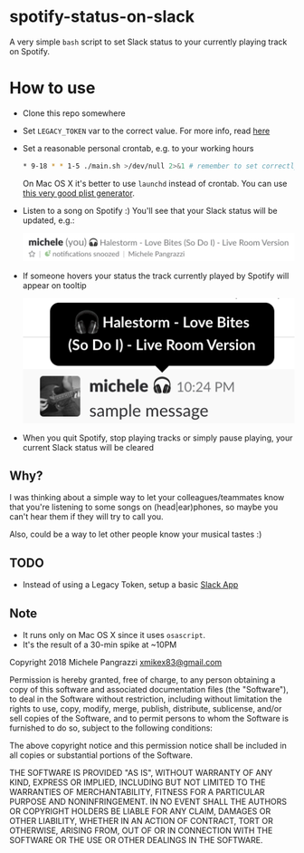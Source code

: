 spotify-status-on-slack
===

A very simple `bash` script to set Slack status to your currently playing track on Spotify.

# How to use

- Clone this repo somewhere

- Set `LEGACY_TOKEN` var to the correct value. For more info, read [here](https://api.slack.com/custom-integrations/legacy-tokens)

- Set a reasonable personal crontab, e.g. to your working hours

  ```bash
  * 9-18 * * 1-5 ./main.sh >/dev/null 2>&1 # remember to set correctly the path of main.sh
  ```

  On Mac OS X it's better to use `launchd` instead of crontab. You can use [this very good plist generator](http://launched.zerowidth.com).

- Listen to a song on Spotify :) You'll see that your Slack status will be updated, e.g.:

  ![Status](docs/status.png "Status")

- If someone hovers your status the track currently played by Spotify will appear on tooltip

  ![Status hover](docs/status-hover.png "Status hover")

- When you quit Spotify, stop playing tracks or simply pause playing, your current Slack status will be cleared

## Why?

I was thinking about a simple way to let your colleagues/teammates know that you're listening to some songs on (head|ear)phones, so maybe you can't hear them if they will try to call you.

Also, could be a way to let other people know your musical tastes :)

## TODO

- Instead of using a Legacy Token, setup a basic [Slack App](https://api.slack.com/custom-integrations#migrating_to_apps)

## Note

- It runs only on Mac OS X since it uses `osascript`.
- It's the result of a 30-min spike at ~10PM

Copyright 2018 Michele Pangrazzi <xmikex83@gmail.com>

Permission is hereby granted, free of charge, to any person obtaining a copy of this software and associated documentation files (the "Software"), to deal in the Software without restriction, including without limitation the rights to use, copy, modify, merge, publish, distribute, sublicense, and/or sell copies of the Software, and to permit persons to whom the Software is furnished to do so, subject to the following conditions:

The above copyright notice and this permission notice shall be included in all copies or substantial portions of the Software.

THE SOFTWARE IS PROVIDED "AS IS", WITHOUT WARRANTY OF ANY KIND, EXPRESS OR IMPLIED, INCLUDING BUT NOT LIMITED TO THE WARRANTIES OF MERCHANTABILITY, FITNESS FOR A PARTICULAR PURPOSE AND NONINFRINGEMENT. IN NO EVENT SHALL THE AUTHORS OR COPYRIGHT HOLDERS BE LIABLE FOR ANY CLAIM, DAMAGES OR OTHER LIABILITY, WHETHER IN AN ACTION OF CONTRACT, TORT OR OTHERWISE, ARISING FROM, OUT OF OR IN CONNECTION WITH THE SOFTWARE OR THE USE OR OTHER DEALINGS IN THE SOFTWARE.
